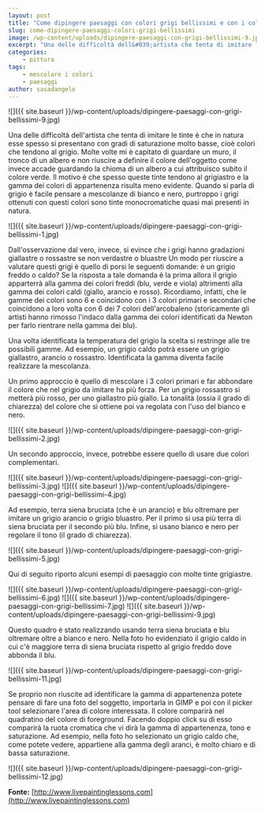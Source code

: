 ```yaml
---
layout: post
title: "Come dipingere paesaggi con colori grigi bellissimi e con i colori complementari"
slug: come-dipingere-paesaggi-colori-grigi-bellissimi
image: /wp-content/uploads/dipingere-paesaggi-con-grigi-bellissimi-9.jpg
excerpt: "Una delle difficoltà dell&#039;artista che tenta di imitare le tinte è che in natura esse spesso si presentano con gradi di saturazione molto basse, cioè"
categories:
    - pittura
tags:
    - mescolare i colori
    - paesaggi
author: sasadangelo
---
```


![]({{ site.baseurl }}/wp-content/uploads/dipingere-paesaggi-con-grigi-bellissimi-9.jpg)

Una delle difficoltà dell'artista che tenta di imitare le tinte è che in natura esse spesso si presentano con gradi di saturazione molto basse, cioè colori che tendono al grigio. Molte volte mi è capitato di guardare un muro, il tronco di un albero e non riuscire a definire il colore dell'oggetto come invece accade guardando la chioma di un albero a cui attribuisco subito il colore verde. Il motivo è che spesso queste tinte tendono al grigiastro e la gamma dei colori di appartenenza risulta meno evidente. Quando si parla di grigio è facile pensare a mescolanze di bianco e nero, purtroppo i grigi ottenuti con questi colori sono tinte monocromatiche quasi mai presenti in natura.

![]({{ site.baseurl }}/wp-content/uploads/dipingere-paesaggi-con-grigi-bellissimi-1.jpg)

Dall'osservazione dal vero, invece, si evince che i grigi hanno gradazioni giallastre o rossastre se non verdastre o bluastre Un modo per riuscire a valutare questi grigi è quello di porsi le seguenti domande: è un grigio freddo o caldo? Se la risposta a tale domanda è la prima allora il grigio apparterrà alla gamma dei colori freddi (blu, verde e viola) altrimenti alla gamma dei colori caldi (giallo, arancio e rosso). Ricordiamo, infatti, che le gamme dei colori sono 6 e coincidono con i 3 colori primari e secondari che coincidono a loro volta con 6 dei 7 colori dell'arcobaleno (storicamente gli artisti hanno rimosso l'indaco dalla gamma dei colori identificati da Newton per farlo rientrare nella gamma dei blu).

Una volta identificata la temperatura del grigio la scelta si restringe alle tre possibili gamme. Ad esempio, un grigio caldo potrà essere un grigio giallastro, arancio o rossastro. Identificata la gamma diventa facile realizzare la mescolanza.

Un primo approccio è quello di mescolare i 3 colori primari e far abbondare il colore che nel grigio da imitare ha più forza. Per un grigio rossastro si metterà più rosso, per uno giallastro più giallo. La tonalità (ossia il grado di chiarezza) del colore che si ottiene poi va regolata con l'uso del bianco e nero.

![]({{ site.baseurl }}/wp-content/uploads/dipingere-paesaggi-con-grigi-bellissimi-2.jpg)

Un secondo approccio, invece, potrebbe essere quello di usare due colori complementari.

![]({{ site.baseurl }}/wp-content/uploads/dipingere-paesaggi-con-grigi-bellissimi-3.jpg)
![]({{ site.baseurl }}/wp-content/uploads/dipingere-paesaggi-con-grigi-bellissimi-4.jpg)

Ad esempio, terra siena bruciata (che è un arancio) e blu oltremare per imitare un grigio arancio o grigio bluastro. Per il primo si usa più terra di siena bruciata per il secondo più blu. Infine, si usano bianco e nero per regolare il tono (il grado di chiarezza).

![]({{ site.baseurl }}/wp-content/uploads/dipingere-paesaggi-con-grigi-bellissimi-5.jpg)

Qui di seguito riporto alcuni esempi di paesaggio con molte tinte grigiastre.

![]({{ site.baseurl }}/wp-content/uploads/dipingere-paesaggi-con-grigi-bellissimi-6.jpg) 
![]({{ site.baseurl }}/wp-content/uploads/dipingere-paesaggi-con-grigi-bellissimi-7.jpg) 
![]({{ site.baseurl }}/wp-content/uploads/dipingere-paesaggi-con-grigi-bellissimi-9.jpg)

Questo quadro è stato realizzando usando terra siena bruciata e blu oltremare oltre a bianco e nero. Nella foto ho evidenziato il grigio caldo in cui c'è maggiore terra di siena bruciata rispetto al grigio freddo dove abbonda il blu.

![]({{ site.baseurl }}/wp-content/uploads/dipingere-paesaggi-con-grigi-bellissimi-11.jpg)

Se proprio non riuscite ad identificare la gamma di appartenenza potete pensare di fare una foto del soggetto, importarla in GIMP e poi con il picker tool selezionare l'area di colore interessata. Il colore comparirà nel quadratino del colore di foreground. Facendo doppio click su di esso comparirà la ruota cromatica che vi dirà la gamma di appartenenza, tono e saturazione. Ad esempio, nella foto ho selezionato un grigio caldo che, come potete vedere, appartiene alla gamma degli aranci, è molto chiaro e di bassa saturazione.

![]({{ site.baseurl }}/wp-content/uploads/dipingere-paesaggi-con-grigi-bellissimi-12.jpg)

**Fonte:** [http://www.livepaintinglessons.com](http://www.livepaintinglessons.com)
